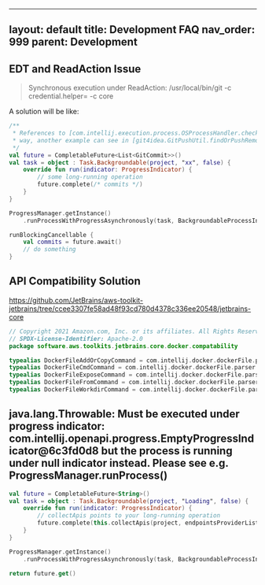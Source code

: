 

---
layout: default
title: Development FAQ
nav_order: 999
parent: Development
---

## EDT and ReadAction Issue

> Synchronous execution under ReadAction: /usr/local/bin/git -c credential.helper= -c core

A solution will be like:

```kotlin
/**
 * References to [com.intellij.execution.process.OSProcessHandler.checkEdtAndReadAction], we should handle in this
 * way, another example can see in [git4idea.GitPushUtil.findOrPushRemoteBranch]
 */
val future = CompletableFuture<List<GitCommit>>()
val task = object : Task.Backgroundable(project, "xx", false) {
    override fun run(indicator: ProgressIndicator) {
        // some long-running operation
        future.complete(/* commits */)
    }
}

ProgressManager.getInstance()
    .runProcessWithProgressAsynchronously(task, BackgroundableProcessIndicator(task))

runBlockingCancellable {
    val commits = future.await()
    // do something
}
```

## API Compatibility Solution

https://github.com/JetBrains/aws-toolkit-jetbrains/tree/ccee3307fe58ad48f93cd780d4378c336ee20548/jetbrains-core

```kotlin
// Copyright 2021 Amazon.com, Inc. or its affiliates. All Rights Reserved.
// SPDX-License-Identifier: Apache-2.0
package software.aws.toolkits.jetbrains.core.docker.compatability

typealias DockerFileAddOrCopyCommand = com.intellij.docker.dockerFile.parser.psi.DockerFileAddOrCopyCommand
typealias DockerFileCmdCommand = com.intellij.docker.dockerFile.parser.psi.DockerFileCmdCommand
typealias DockerFileExposeCommand = com.intellij.docker.dockerFile.parser.psi.DockerFileExposeCommand
typealias DockerFileFromCommand = com.intellij.docker.dockerFile.parser.psi.DockerFileFromCommand
typealias DockerFileWorkdirCommand = com.intellij.docker.dockerFile.parser.psi.DockerFileWorkdirCommand
```

## java.lang.Throwable: Must be executed under progress indicator: com.intellij.openapi.progress.EmptyProgressIndicator@6c3fd0d8 but the process is running under null indicator instead. Please see e.g. ProgressManager.runProcess()

```kotlin
val future = CompletableFuture<String>()
val task = object : Task.Backgroundable(project, "Loading", false) {
    override fun run(indicator: ProgressIndicator) {
        // collectApis points to your long-running operation
        future.complete(this.collectApis(project, endpointsProviderList))
    }
}

ProgressManager.getInstance()
    .runProcessWithProgressAsynchronously(task, BackgroundableProcessIndicator(task))

return future.get()
```